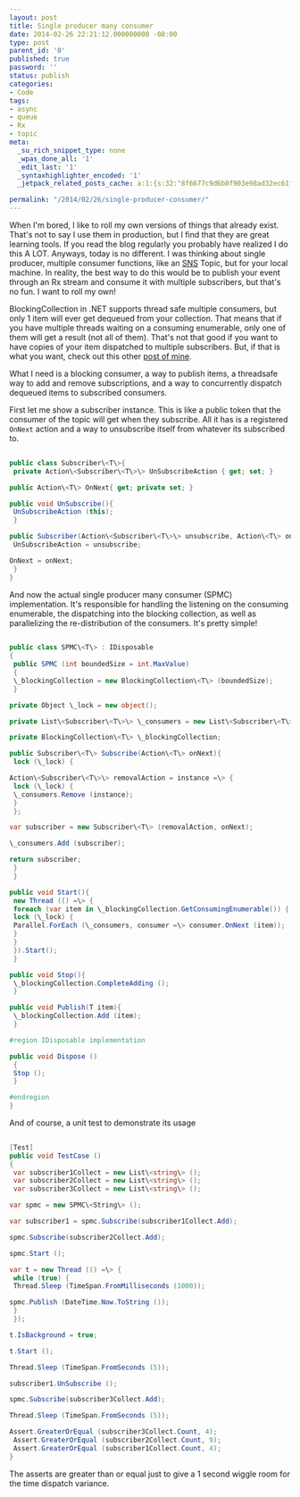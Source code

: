 ```yaml
---
layout: post
title: Single producer many consumer
date: 2014-02-26 22:21:12.000000000 -08:00
type: post
parent_id: '0'
published: true
password: ''
status: publish
categories:
- Code
tags:
- async
- queue
- Rx
- topic
meta:
  _su_rich_snippet_type: none
  _wpas_done_all: '1'
  _edit_last: '1'
  _syntaxhighlighter_encoded: '1'
  _jetpack_related_posts_cache: a:1:{s:32:"8f6677c9d6b0f903e98ad32ec61f8deb";a:2:{s:7:"expires";i:1561845469;s:7:"payload";a:3:{i:0;a:1:{s:2:"id";i:532;}i:1;a:1:{s:2:"id";i:2985;}i:2;a:1:{s:2:"id";i:7777;}}}}

permalink: "/2014/02/26/single-producer-consumer/"
---
```

When I'm bored, I like to roll my own versions of things that already exist. That's not to say I use them in production, but I find that they are great learning tools. If you read the blog regularly you probably have realized I do this A LOT. Anyways, today is no different. I was thinking about single producer, multiple consumer functions, like an [SNS](http://aws.amazon.com/sns/) Topic, but for your local machine. In reality, the best way to do this would be to publish your event through an Rx stream and consume it with multiple subscribers, but that's no fun. I want to roll my own!

BlockingCollection in .NET supports thread safe multiple consumers, but only 1 item will ever get dequeued from your collection. That means that if you have multiple threads waiting on a consuming enumerable, only one of them will get a result (not all of them). That's not that good if you want to have copies of your item dispatched to multiple subscribers. But, if that is what you want, check out this other [post of mine](http://onoffswitch.net/async-producerconsumer-the-easy-way/).

What I need is a blocking consumer, a way to publish items, a threadsafe way to add and remove subscriptions, and a way to concurrently dispatch dequeued items to subscribed consumers.

First let me show a subscriber instance. This is like a public token that the consumer of the topic will get when they subscribe. All it has is a registered `OnNext` action and a way to unsubscribe itself from whatever its subscribed to.

```csharp
  
public class Subscriber\<T\>{  
 private Action\<Subscriber\<T\>\> UnSubscribeAction { get; set; }

public Action\<T\> OnNext{ get; private set; }

public void UnSubscribe(){  
 UnSubscribeAction (this);  
 }

public Subscriber(Action\<Subscriber\<T\>\> unsubscribe, Action\<T\> onNext){  
 UnSubscribeAction = unsubscribe;

OnNext = onNext;  
 }  
}  

```

And now the actual single producer many consumer (SPMC) implementation. It's responsible for handling the listening on the consuming enumerable, the dispatching into the blocking collection, as well as parallelizing the re-distribution of the consumers. It's pretty simple!

```csharp
  
public class SPMC\<T\> : IDisposable  
{  
 public SPMC (int boundedSize = int.MaxValue)  
 {  
 \_blockingCollection = new BlockingCollection\<T\> (boundedSize);  
 }

private Object \_lock = new object();

private List\<Subscriber\<T\>\> \_consumers = new List\<Subscriber\<T\>\>();

private BlockingCollection\<T\> \_blockingCollection;

public Subscriber\<T\> Subscribe(Action\<T\> onNext){  
 lock (\_lock) {

Action\<Subscriber\<T\>\> removalAction = instance =\> {  
 lock (\_lock) {  
 \_consumers.Remove (instance);  
 }  
 };

var subscriber = new Subscriber\<T\> (removalAction, onNext);

\_consumers.Add (subscriber);

return subscriber;  
 }  
 }

public void Start(){  
 new Thread (() =\> {  
 foreach (var item in \_blockingCollection.GetConsumingEnumerable()) {  
 lock (\_lock) {  
 Parallel.ForEach (\_consumers, consumer =\> consumer.OnNext (item));  
 }  
 }  
 }).Start();  
 }

public void Stop(){  
 \_blockingCollection.CompleteAdding ();  
 }

public void Publish(T item){  
 \_blockingCollection.Add (item);  
 }

#region IDisposable implementation

public void Dispose ()  
 {  
 Stop ();  
 }

#endregion  
}  

```

And of course, a unit test to demonstrate its usage

```csharp
  
[Test]  
public void TestCase ()  
{  
 var subscriber1Collect = new List\<string\> ();  
 var subscriber2Collect = new List\<string\> ();  
 var subscriber3Collect = new List\<string\> ();

var spmc = new SPMC\<String\> ();

var subscriber1 = spmc.Subscribe(subscriber1Collect.Add);

spmc.Subscribe(subscriber2Collect.Add);

spmc.Start ();

var t = new Thread (() =\> {  
 while (true) {  
 Thread.Sleep (TimeSpan.FromMilliseconds (1000));

spmc.Publish (DateTime.Now.ToString ());  
 }  
 });

t.IsBackground = true;

t.Start ();

Thread.Sleep (TimeSpan.FromSeconds (5));

subscriber1.UnSubscribe ();

spmc.Subscribe(subscriber3Collect.Add);

Thread.Sleep (TimeSpan.FromSeconds (5));

Assert.GreaterOrEqual (subscriber3Collect.Count, 4);  
 Assert.GreaterOrEqual (subscriber2Collect.Count, 9);  
 Assert.GreaterOrEqual (subscriber1Collect.Count, 4);  
}  

```

The asserts are greater than or equal just to give a 1 second wiggle room for the time dispatch variance.

